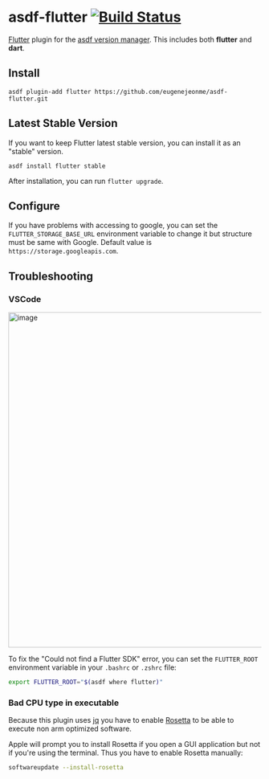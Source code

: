 # asdf-flutter [![Build Status](https://travis-ci.com/oae/asdf-flutter.svg?branch=master)](https://travis-ci.com/oae/asdf-flutter)

[Flutter](https://flutter.dev/) plugin for the [asdf version manager](https://github.com/asdf-vm/asdf). This includes both **flutter** and **dart**.

## Install

```
asdf plugin-add flutter https://github.com/eugenejeonme/asdf-flutter.git
```

## Latest Stable Version

If you want to keep Flutter latest stable version, you can install it as an "stable" version.

```
asdf install flutter stable
```

After installation, you can run  `flutter upgrade`.

## Configure

If you have problems with accessing to google, you can set the `FLUTTER_STORAGE_BASE_URL` environment variable to change it but structure must be same with Google. Default value is `https://storage.googleapis.com`.


## Troubleshooting

### VSCode
<img width="668" alt="image" src="https://user-images.githubusercontent.com/877327/158042623-290554da-0b9d-4fe0-b91b-c85b9c48e2d1.png">

To fix the "Could not find a Flutter SDK" error, you can set the `FLUTTER_ROOT` environment variable in your `.bashrc` or `.zshrc` file:
```bash
export FLUTTER_ROOT="$(asdf where flutter)"
```

### Bad CPU type in executable

Because this plugin uses [jq](https://github.com/stedolan/jq) you have to enable [Rosetta](https://support.apple.com/en-us/HT211861) to be able to execute non arm optimized software.

Apple will prompt you to install Rosetta if you open a GUI application but not if you're using the terminal. Thus you have to enable Rosetta manually:

```bash
softwareupdate --install-rosetta
```


